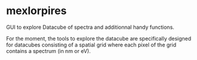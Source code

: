 # mexlorpires
GUI to explore Datacube of spectra and additionnal handy functions.

For the moment, the tools to explore the datacube are specifically designed for datacubes consisting of a spatial grid where each pixel of the grid contains a spectrum (in nm or eV).
